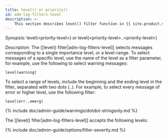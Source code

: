 ```yaml
---
title: level() or priority()
id: adm-log-filters-level
description: >-
    This section describes level() filter function in {{ site.product.short_name }}.
---
```


*Synopsis:* level(\<priority-level\>) or level(\<priority-level\>..\<priority-level\>)

*Description:* The [[level() filter|adm-log-filters-level]] selects messages corresponding to a
single importance level, or a level-range. To select messages of a
specific level, use the name of the level as a filter parameter, for
example, use the following to select warning messages:

```config
level(warning)
```

To select a range of levels, include the beginning and the ending level
in the filter, separated with two dots (..). For example, to select
every message of error or higher level, use the following filter:

```config
level(err..emerg)
```
{% include doc/admin-guide/warnings/dotdot-stringonly.md %}

The [[level() filter|adm-log-filters-level]] accepts the following levels:

{% include doc/admin-guide/options/filter-severity.md %}
